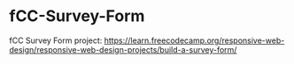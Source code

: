 # fCC-Survey-Form
fCC Survey Form project: https://learn.freecodecamp.org/responsive-web-design/responsive-web-design-projects/build-a-survey-form/

